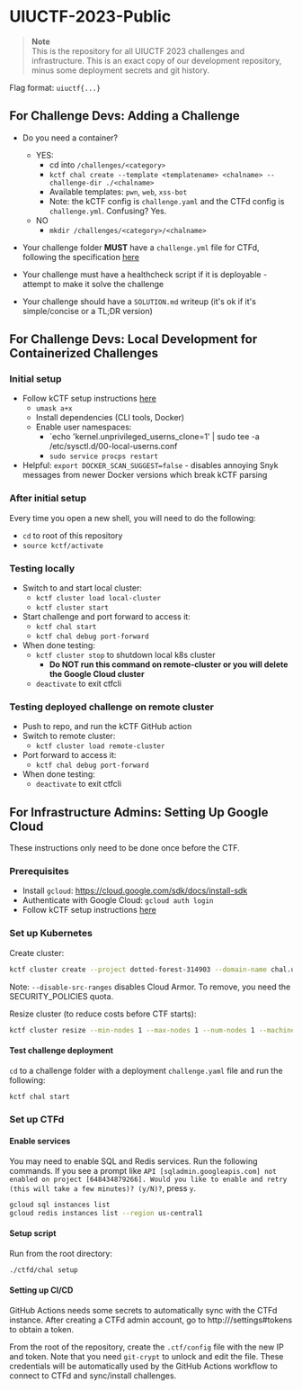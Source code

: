 # UIUCTF-2023-Public

> **Note**  
> This is the repository for all UIUCTF 2023 challenges and infrastructure. This 
is an exact copy of our development repository, minus some deployment secrets 
and git history.

Flag format: `uiuctf{...}`

## For Challenge Devs: Adding a Challenge
- Do you need a container?
  - YES: 
    - cd into `/challenges/<category>`
    - `kctf chal create --template <templatename> <chalname> --challenge-dir ./<chalname>`
    - Available templates: `pwn`, `web`, `xss-bot`
    - Note: the kCTF config is `challenge.yaml` and the CTFd config is `challenge.yml`. Confusing? Yes.
  - NO
    - `mkdir /challenges/<category>/<chalname>`

- Your challenge folder **MUST** have a `challenge.yml` file for CTFd, following the specification [here](https://github.com/CTFd/ctfcli/blob/master/ctfcli/spec/challenge-example.yml)
- Your challenge must have a healthcheck script if it is deployable - attempt to make it solve the challenge
- Your challenge should have a `SOLUTION.md` writeup (it's ok if it's simple/concise or a TL;DR version)

## For Challenge Devs: Local Development for Containerized Challenges

### Initial setup
- Follow kCTF setup instructions [here](https://google.github.io/kctf/local-testing.html)
  - `umask a+x`
  - Install dependencies (CLI tools, Docker)
  - Enable user namespaces:
    - `echo 'kernel.unprivileged_userns_clone=1' | sudo tee -a /etc/sysctl.d/00-local-userns.conf
    - `sudo service procps restart`
- Helpful: `export DOCKER_SCAN_SUGGEST=false` - disables annoying Snyk messages from newer Docker versions which break kCTF parsing

### After initial setup
Every time you open a new shell, you will need to do the following:
- `cd` to root of this repository
- `source kctf/activate`

### Testing locally
- Switch to and start local cluster:
  - `kctf cluster load local-cluster`
  - `kctf cluster start`
- Start challenge and port forward to access it:
  - `kctf chal start`
  - `kctf chal debug port-forward`
- When done testing:
  - `kctf cluster stop` to shutdown local k8s cluster
    - **Do NOT run this command on remote-cluster or you will delete the Google Cloud cluster**
  - `deactivate` to exit ctfcli

### Testing deployed challenge on remote cluster
- Push to repo, and run the kCTF GitHub action
- Switch to remote cluster:
  - `kctf cluster load remote-cluster`
- Port forward to access it:
  - `kctf chal debug port-forward`
- When done testing:
  - `deactivate` to exit ctfcli

## For Infrastructure Admins: Setting Up Google Cloud
These instructions only need to be done once before the CTF.

### Prerequisites
- Install `gcloud`: https://cloud.google.com/sdk/docs/install-sdk
- Authenticate with Google Cloud: `gcloud auth login`
- Follow kCTF setup instructions [here](https://google.github.io/kctf/local-testing.html)

### Set up Kubernetes
Create cluster:
```sh
kctf cluster create --project dotted-forest-314903 --domain-name chal.uiuc.tf --start --email-address sigpwny@gmail.com --zone us-central1-a --registry us.gcr.io remote-cluster --disable-src-ranges
```
Note: `--disable-src-ranges` disables Cloud Armor. To remove, you need the SECURITY_POLICIES quota.

Resize cluster (to reduce costs before CTF starts):
```sh
kctf cluster resize --min-nodes 1 --max-nodes 1 --num-nodes 1 --machine-type e2-standard-4 --pool-name default-pool --spot
```

#### Test challenge deployment

`cd` to a challenge folder with a deployment `challenge.yaml` file and run the following:
``` sh
kctf chal start
```

### Set up CTFd

#### Enable services
You may need to enable SQL and Redis services. Run the following commands. If you see a prompt like `API [sqladmin.googleapis.com] not enabled on project [648434879266]. Would you like to enable and retry (this will take a few minutes)? (y/N)?`, press `y`.
```sh
gcloud sql instances list
gcloud redis instances list --region us-central1
```

#### Setup script
Run from the root directory:
``` sh
./ctfd/chal setup
```

#### Setting up CI/CD

GitHub Actions needs some secrets to automatically sync with the CTFd instance. After creating a CTFd admin account, go to http://<ctfd-ip>/settings#tokens to obtain a token.

From the root of the repository, create the `.ctf/config` file with the new IP and token. Note that you need `git-crypt` to unlock and edit the file. These credentials will be automatically used by the GitHub Actions workflow to connect to CTFd and sync/install challenges.

